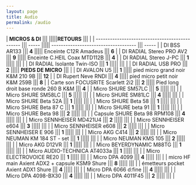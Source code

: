 ```yaml
---
layout: page
title: Audio
permalink: /audio
---
```

  
  
| **MICROS & DI**                                |||       |||||**RETOURS**                           |||        |
| ---------------------------------------------- ||| ----- ||||| ------------------------------------ ||| -----  |
| DI BSS AR133                                   ||| **4** ||||| Enceinte C12R Amadeus                ||| **6**  |
| DI RADIAL Stereo PRO AV2                       ||| **9** ||||| Enceinte C.HEIL Coax MTD112B         ||| **4**  |
| DI RADIAL Stereo J-PC                          ||| **1** |||||                                      |||        |
| DI RADIAL Isolante Twin-ISO                    ||| **1** |||||                                      |||        |
| DI RADIAL USB PRO                              ||| **2** ||||| **PIEDS DE MICRO**                   |||        |
| DI AVALON U5                                   ||| **1** ||||| pied micro grand noir K&M 210 9B     ||| **12** |
| DI Rupert Neve RNDI                            ||| **4** ||||| pied micro petit noir K&M 259B       ||| **8**  |
| Carte son FOCUSRITE Scarlett 2i2               ||| **2** ||||| Pied long droit base ronde 260 B K&M ||| **4**  |
| Micro SHURE SM57LC                             ||| **5** |||||                                      |||        |
| Micro SHURE SM58LC                             ||| **5** |||||                                      |||        |
| Micro SHURE SM81LC                             ||| **4** |||||                                      |||        |
| Micro SHURE Beta 52A                           ||| **1** |||||                                      |||        |
| Micro SHURE Beta 58                            ||| **1** |||||                                      |||        |
| Micro SHURE Beta 87 C                          ||| **1** |||||                                      |||        |
| Micro SHURE beta 91                            ||| **1** |||||                                      |||        |
| Micro SHURE Beta 98                            ||| **2** |||||                                      |||        |
| Capsule SHURE Beta 98 RPM108                   ||| **4** |||||                                      |||        |
| Micro SENNHEISER MD421U4                       ||| **2** |||||                                      |||        |
| Micro SENNHEISER e604                          ||| **3** |||||                                      |||        |
| Micro SENNHEISER e608                          ||| **2** |||||                                      |||        |
| Micro SENNHEISER E 906                         ||| **1** |||||                                      |||        |
| Micro AKG C414                                 ||| **2** |||||                                      |||        |
| Micro NEUMAN KM 184 ST - set                   ||| **1** |||||                                      |||        |
| Micro NEUMAN KMS 105                           ||| **2** |||||                                      |||        |
| Micro AKG D12VR                                ||| **1** |||||                                      |||        |
| Micro BEYERDYNAMIC M88TG                       ||| **1** |||||                                      |||        |
| Micro AUDIO-TECHNICA AT4033a                   ||| **1** |||||                                      |||        |
| Micro ELECTROVOICE RE20                        ||| **1** |||||                                      |||        |
| Micro DPA 4099                                 ||| **4** |||||                                      |||        |
| micro HF main Axient ADX2 + capsule KSM9 Shure ||| **8** |||||                                      |||        |
| émetteurs pocket Axient ADX1 Shure             ||| **4** |||||                                      |||        |
| Micro DPA 6066 d:fine                          ||| **4** |||||                                      |||        |
| Micro DPA 4098-BX30                            ||| **4** |||||                                      |||        |
| Micro DPA 4011F45                              ||| **2** |||||                                      |||        |